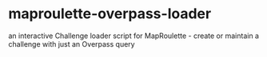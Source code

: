 maproulette-overpass-loader
===========================

an interactive Challenge loader script for MapRoulette - create or maintain a challenge with just an Overpass query
